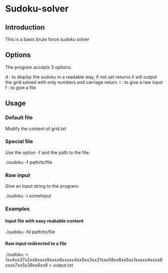 # Sudoku-solver

## Introduction

This is a basic brute force sudoku solver

## Options

The program accepts 3 options:

d : to display the sudoku in a readable way,
	if not set returns it will output the grid solved with only numbers and carriage return.
i : to give a raw input
f : to give a file

## Usage

### Default file

Modify the content of grid.txt

### Special file

Use the option -f and the path to the file:

./sudoku -f path/to/file

### Raw input

Give an input string to the program:

./sudoku -i someInput

### Examples

#### Input file with easy reabable content

./sudoku -fd path/to/file

#### Raw input redirected to a file

./sudoku -i 1xx4xx37x2xx6xxxx9xxxx8xxxxx4xx9xx3xx21xxx58xx6xx5xx1xxxxx4xxxx6xxxx7xx5x39xx6xx8 > output.txt